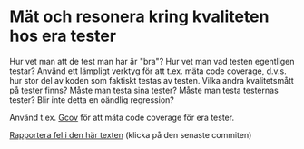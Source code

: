 # Mät och resonera kring kvaliteten hos era tester

Hur vet man att de test man har är "bra"? Hur vet man vad testen
egentligen testar? Använd ett lämpligt verktyg för att t.ex. mäta
code coverage, d.v.s. hur stor del av koden som faktiskt testas av
testen. Vilka andra kvalitetsmått på tester finns? Måste man testa
sina tester? Måste man testa testernas tester? Blir inte detta en
oändlig regression?

Använd t.ex. [Gcov](http://en.wikipedia.org/wiki/Gcov) för att mäta code
coverage för era tester.

[Rapportera fel i den här texten](https://github.com/IOOPM-UU/achievements/commits/master/Q50.md) (klicka på den senaste commiten)